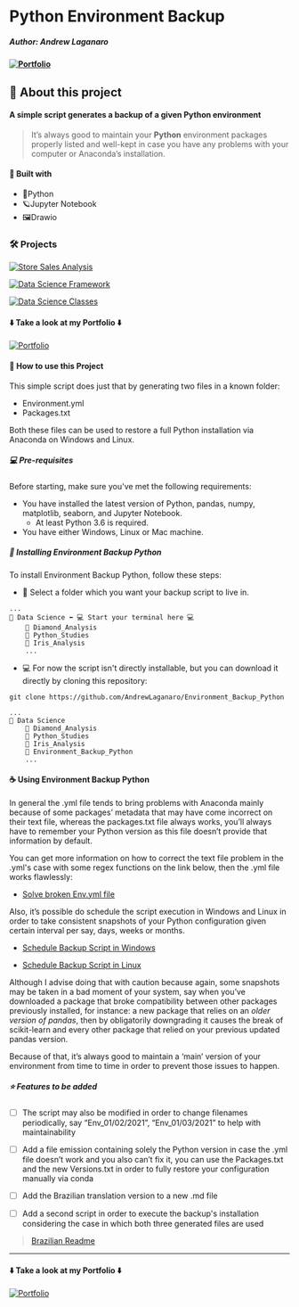 # Python Environment Backup

##### Author: Andrew Laganaro

#### [![Portfolio](https://img.shields.io/badge/Projects-Portfolio-blue)](https://andrewcode.herokuapp.com)

## 📜 About this project

#### A simple script generates a backup of a given Python environment

>It’s always good to maintain your **Python** environment packages properly listed and well-kept in case you have any problems with your computer or Anaconda’s installation.

#### 🚀 Built with
- 🐍Python
- 🪐Jupyter Notebook
- 🖼Drawio

### 🛠 Projects

  [![Store Sales Analysis](https://img.shields.io/badge/Projects-Store%20Sales%20Analysis-orange)](https://github.com/AndrewLaganaro/Store_Sales_Analysis)
  
  [![Data Science Framework](https://img.shields.io/badge/Projects-Data%20Science%20Framework-blue)](https://github.com/AndrewLaganaro/Data_Science_Framework)
  
  [![Data Science Classes](https://img.shields.io/badge/Projects-Data%20Science%20Classes-red)](https://github.com/AndrewLaganaro/Data_Science_Classes)

####  ⬇️ Take a look at my Portfolio ⬇️
  
  [![Portfolio](https://img.shields.io/badge/Projects-Portfolio-blue)](https://andrewcode.herokuapp.com)
  
#### 📝 How to use this Project

This simple script does just that by generating two files in a known folder:

* Environment.yml
* Packages.txt 

Both these files can be used to restore a full Python installation via Anaconda on Windows and Linux.

##### 💻 Pre-requisites

Before starting, make sure you've met the following requirements:

- You have installed the latest version of Python, pandas, numpy, matplotlib, seaborn, and Jupyter Notebook.
    - At least Python 3.6 is required.
- You have either Windows, Linux or Mac machine.

##### 🚀 Installing Environment Backup Python

To install Environment Backup Python, follow these steps:

- 📁 Select a folder which you want your backup script to live in.
```
...
📁 Data Science ⬅️ 💻 Start your terminal here 💻
    📁 Diamond_Analysis
    📁 Python_Studies
    📁 Iris_Analysis
    ...
```
    
- 💻 For now the script isn't directly installable, but you can download it directly by cloning this repository:

```
git clone https://github.com/AndrewLaganaro/Environment_Backup_Python
```

```
...
📁 Data Science
    📁 Diamond_Analysis
    📁 Python_Studies
    📁 Iris_Analysis
    📁 Environment_Backup_Python
    ...
```

#### ☕ Using Environment Backup Python

In general the .yml file tends to bring problems with Anaconda mainly because of some packages’ metadata that may have come incorrect on their text file, whereas the packages.txt file always works, you’ll always have to remember your Python version as this file doesn’t provide that information by default.

You can get more information on how to correct the text file problem in the .yml's case with some regex functions on the link below, then the .yml file works flawlessly:

- [Solve broken Env.yml file](https://github.com/conda/conda/issues/9624#issuecomment-801623523)

Also, it’s possible do schedule the script execution in Windows and Linux in order to take consistent snapshots of your Python configuration given certain interval per say, days, weeks or months.

- [Schedule Backup Script in Windows](https://towardsdatascience.com/automate-your-python-scripts-with-task-scheduler-661d0a40b279)

- [Schedule Backup Script in Linux](https://betterprogramming.pub/scheduling-python-scripts-on-linux-fa0d28a8f915)

Although I advise doing that with caution because again, some snapshots may be taken in a bad moment of your system, say when you’ve downloaded a package that broke compatibility between other packages previously installed, for instance: a new package that relies on an *older version of pandas*, then by obligatorily downgrading it causes the break of scikit-learn and every other package that relied on your previous updated pandas version.

Because of that, it’s always good to maintain a ‘main’ version of your environment from time to time in order to prevent those issues to happen.

##### ⭐️ Features to be added

- [ ] The script may also be modified in order to change filenames periodically, say “Env_01/02/2021”, “Env_01/03/2021” to help with maintainability

- [ ] Add a file emission containing solely the Python version in case the .yml file doesn’t work and you also can’t fix it, you can use the Packages.txt and the new Versions.txt in order to fully restore your configuration manually via conda

- [ ] Add the Brazilian translation version to a new .md file

- [ ] Add a second script in order to execute the backup's installation considering the case in which both three generated files are used

> [Brazilian Readme](ReadmeBr.md)

---

####  ⬇️ Take a look at my Portfolio ⬇️
  
  [![Portfolio](https://img.shields.io/badge/Projects-Portfolio-blue)](https://andrewcode.herokuapp.com)
  
